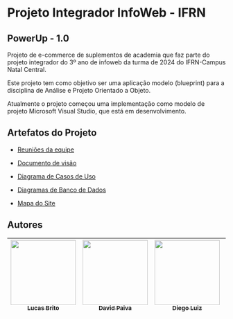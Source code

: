 # Projeto Integrador InfoWeb - IFRN

## PowerUp - 1.0
Projeto de e-commerce de suplementos de academia que faz parte do projeto integrador do 3º ano de infoweb da turma de 2024 do IFRN-Campus Natal Central.

Este projeto tem como objetivo ser uma aplicação modelo (blueprint) para a disciplina de Análise e Projeto Orientado a Objeto.

Atualmente o projeto começou uma implementação como modelo de projeto Microsoft Visual Studio, que está em desenvolvimento.

## Artefatos do Projeto

- [Reuniões da equipe](https://github.com/PI-InfoWeb-CNAT/2024-suplementos/blob/main/docs/reunioes.md)

- [Documento de visão](https://github.com/PI-InfoWeb-CNAT/2024-suplementos/blob/main/docs/README.md)

- [Diagrama de Casos de Uso](https://github.com/PI-InfoWeb-CNAT/2024-suplementos/tree/main/docs/Diagramas/Casos_de_Uso)

- [Diagramas de Banco de Dados](https://github.com/PI-InfoWeb-CNAT/2024-suplementos/tree/main/docs/Diagramas/Modelagem%20de%20Banco%20de%20Dados)

- [Mapa do Site](https://github.com/PI-InfoWeb-CNAT/2024-suplementos/blob/main/docs/Mapa_do_Site.png)



## Autores

| [<img align="center" src="https://avatars.githubusercontent.com/u/122239789?v=4" width=150><br><sub>Lucas Brito</sub>](https://github.com/lucasbrito0611) |  [<img src="https://avatars.githubusercontent.com/u/124364476?v=4" width=150><br><sub>David Paiva</sub>](https://github.com/davidmtg) |  [<img src="https://avatars.githubusercontent.com/u/124363859?v=4" width=150><br><sub>Diego Luiz</sub>](https://github.com/dilepego) | [<img src="https://avatars.githubusercontent.com/u/107737145?v=4" width=150><br><sub>Pedro Edi</sub>](https://github.com/Pedro-Edi) | [<img src="https://avatars.githubusercontent.com/u/130769859?v=4" width=150><br><sub>Aristides Santiago</sub>](https://github.com/Arista22) | [<img src="https://avatars.githubusercontent.com/u/120499203?v=4" width=150><br><sub>Vitória Pinheiro</sub>](https://github.com/vitpinheiro)
| :---: | :---: | :---: | :---: | :---: | :---: | 
